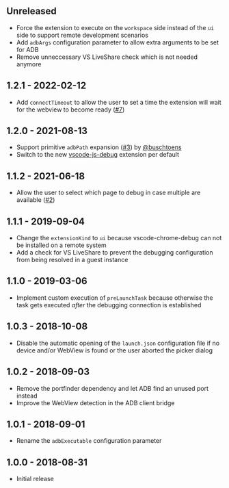 ## Unreleased
* Force the extension to execute on the `workspace` side instead of the `ui` side to support remote development scenarios
* Add `adbArgs` configuration parameter to allow extra arguments to be set for ADB
* Remove unneccessary VS LiveShare check which is not needed anymore

## 1.2.1 - 2022-02-12
* Add `connectTimeout` to allow the user to set a time the extension will wait for the webview to become ready ([#7](https://github.com/mpotthoff/vscode-android-webview-debug/issues/7))

## 1.2.0 - 2021-08-13
* Support primitive `adbPath` expansion ([#3](https://github.com/mpotthoff/vscode-android-webview-debug/pull/3)) by [@buschtoens](https://github.com/buschtoens)
* Switch to the new [vscode-js-debug](https://github.com/microsoft/vscode-js-debug) extension per default

## 1.1.2 - 2021-06-18
* Allow the user to select which page to debug in case multiple are available ([#2](https://github.com/mpotthoff/vscode-android-webview-debug/issues/2))

## 1.1.1 - 2019-09-04
* Change the `extensionKind` to `ui` because vscode-chrome-debug can not be installed on a remote system
* Add a check for VS LiveShare to prevent the debugging configuration from being resolved in a guest instance

## 1.1.0 - 2019-03-06
* Implement custom execution of `preLaunchTask` because otherwise the task gets executed _after_ the debugging connection is established

## 1.0.3 - 2018-10-08
* Disable the automatic opening of the `launch.json` configuration file if no device and/or WebView is found or the user aborted the picker dialog

## 1.0.2 - 2018-09-03
* Remove the portfinder dependency and let ADB find an unused port instead
* Improve the WebView detection in the ADB client bridge

## 1.0.1 - 2018-09-01
* Rename the `adbExecutable` configuration parameter

## 1.0.0 - 2018-08-31
* Initial release

